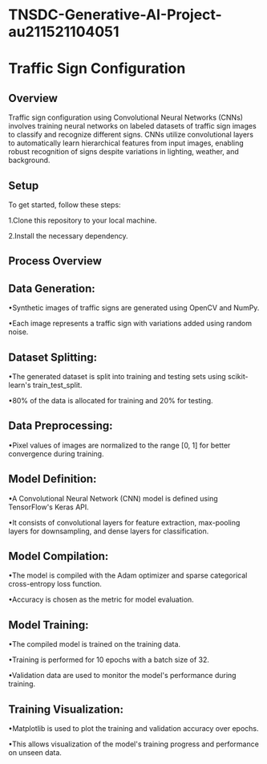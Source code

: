 # TNSDC-Generative-AI-Project-au211521104051

# Traffic Sign Configuration

## Overview
Traffic sign configuration using Convolutional Neural Networks (CNNs) involves training neural networks on labeled datasets of traffic sign images to classify and recognize different signs. CNNs utilize convolutional layers to automatically learn hierarchical features from input images, enabling robust recognition of signs despite variations in lighting, weather, and background.

## Setup
To get started, follow these steps:

1.Clone this repository to your local machine.

2.Install the necessary dependency.

## Process Overview
## Data Generation:

•Synthetic images of traffic signs are generated using OpenCV and NumPy.

•Each image represents a traffic sign with variations added using random noise.
## Dataset Splitting:

•The generated dataset is split into training and testing sets using scikit-learn's train_test_split.

•80% of the data is allocated for training and 20% for testing.

## Data Preprocessing:

•Pixel values of images are normalized to the range [0, 1] for better convergence during training.

## Model Definition:

•A Convolutional Neural Network (CNN) model is defined using TensorFlow's Keras API.

•It consists of convolutional layers for feature extraction, max-pooling layers for downsampling, and dense layers for classification.

## Model Compilation:

•The model is compiled with the Adam optimizer and sparse categorical cross-entropy loss function.

•Accuracy is chosen as the metric for model evaluation.

## Model Training:

•The compiled model is trained on the training data.

•Training is performed for 10 epochs with a batch size of 32.

•Validation data are used to monitor the model's performance during training.

## Training Visualization:

•Matplotlib is used to plot the training and validation accuracy over epochs.

•This allows visualization of the model's training progress and performance on unseen data.

